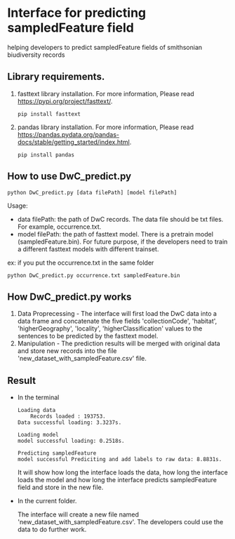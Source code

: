 # Interface for predicting sampledFeature field

helping developers to predict sampledFeature fields of smithsonian biudiversity records 

## Library requirements.
  1) fasttext library installation. For more information, Please read https://pypi.org/project/fasttext/.
     ```
     pip install fasttext
     ```
  2) pandas library installation. For more information, Please read https://pandas.pydata.org/pandas-docs/stable/getting_started/index.html.
     ```
     pip install pandas
     ```

## How to use DwC_predict.py
  ```
  python DwC_predict.py [data filePath] [model filePath]
  ```
  Usage: 
  - data filePath: the path of DwC records. The data file should be txt files. For example, occurrence.txt. 
  - model filePath: the path of fasttext model. There is a pretrain model (sampledFeature.bin). For future purpose, if the developers need to train a different fasttext models with different trainset.
  
  ex: if you put the occurrence.txt in the same folder
  ```
  python DwC_predict.py occurrence.txt sampledFeature.bin
  ```
  
## How DwC_predict.py works
  1) Data Proprecessing 
    - The interface will first load the DwC data into a data frame and concatenate the five fields 'collectionCode', 'habitat', 'higherGeography', 'locality', 'higherClassification' values to the sentences to be predicted by the fasttext model.
  2) Manipulation
    - The prediction results will be merged with original data and store new records into the file 'new_dataset_with_sampledFeature.csv' file.

## Result
  - In the terminal
    ```
    Loading data
        Records loaded : 193753.
    Data successful loading: 3.3237s.

    Loading model
    model successful loading: 0.2518s.

    Predicting sampledFeature
    model successful Prediciting and add labels to raw data: 8.8831s.
    ```
    It will show how long the interface loads the data, how long the interface loads the model and how long the interface predicts sampledFeature field and store in the new file.
   - In the current folder.
   
     The interface will create a new file named 'new_dataset_with_sampledFeature.csv'. The developers could use the data to do further work.
    
